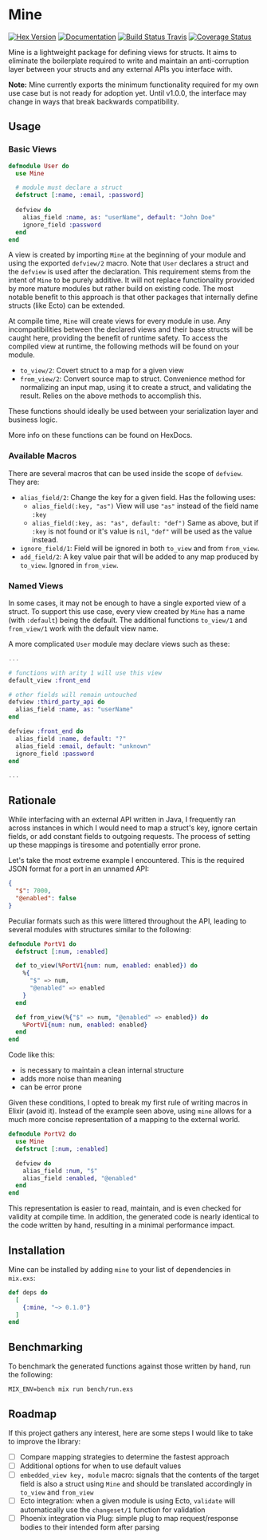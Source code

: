 # Mine

[![Hex Version](https://img.shields.io/hexpm/v/mine.svg)](https://hex.pm/packages/mine) 
[![Documentation](https://img.shields.io/badge/docs-hexpm-blue.svg)](https://hexdocs.pm/mine/) 
[![Build Status Travis](https://travis-ci.com/sgilson/mine.svg?branch=master)](https://travis-ci.com/sgilson/mine) 
[![Coverage Status](https://coveralls.io/repos/github/sgilson/mine/badge.svg?branch=master)](https://coveralls.io/github/sgilson/mine?branch=master)

Mine is a lightweight package for defining views for structs. It
aims to eliminate the boilerplate required to write and maintain an 
anti-corruption layer between your structs and any external APIs you
interface with.

**Note:** Mine currently exports the minimum functionality required for my own use case 
but is not ready for adoption yet. Until v1.0.0, the interface may change in ways that break 
backwards compatibility.

## Usage

### Basic Views

```elixir
defmodule User do
  use Mine

  # module must declare a struct
  defstruct [:name, :email, :password]
  
  defview do
    alias_field :name, as: "userName", default: "John Doe"
    ignore_field :password
  end
end
```

A view is created by importing `Mine` at the beginning of your module and using
the exported `defview/2` macro. Note that `User` declares a struct and the `defview`
is used after the declaration. This requirement stems from the intent of `Mine`
to be purely additive. It will not replace functionality provided by more mature
modules but rather build on existing code. The most notable benefit to this approach
is that other packages that internally define structs (like Ecto) can be extended.

At compile time, `Mine` will create views for every module in use. Any
incompatibilities between the declared views and their base structs will be caught here,
providing the benefit of runtime safety. To access the compiled view at runtime,
the following methods will be found on your module.

- `to_view/2`: Covert struct to a map for a given view
- `from_view/2`: Convert source map to struct. Convenience 
method for normalizing an input map, using it to create a struct, and validating the
result. Relies on the above methods to accomplish this.

These functions should ideally be used between your serialization layer and business logic.

More info on these functions can be found on HexDocs.

### Available Macros

There are several macros that can be used inside the scope of `defview`. They are:

- `alias_field/2`: Change the key for a given field. Has the following uses:
     - `alias_field(:key, "as")` View will use `"as"` instead of the field name `:key`
     - `alias_field(:key, as: "as", default: "def")` Same as above, but if `:key` is
     not found or it's value is `nil`, `"def"` will be used as the value instead.
- `ignore_field/1`: Field will be ignored in both `to_view` and from `from_view`.
- `add_field/2`: A key value pair that will be added to any map produced by `to_view`.
Ignored in `from_view`.

### Named Views

In some cases, it may not be enough to have a single exported view of a struct.
To support this use case, every view created by `Mine` has a name (with `:default`)
being the default. The additional functions `to_view/1` and `from_view/1` work with 
the default view name.

A more complicated `User` module may declare views such as these:

```elixir
...

# functions with arity 1 will use this view
default_view :front_end

# other fields will remain untouched
defview :third_party_api do
  alias_field :name, as: "userName"
end

defview :front_end do
  alias_field :name, default: "?"
  alias_field :email, default: "unknown"
  ignore_field :password
end

...
```

## Rationale

While interfacing with an external API written in Java, I frequently ran across 
instances in which I would need to map a struct's key, ignore certain fields, 
or add constant fields to outgoing requests. The process of setting up these mappings
is tiresome and potentially error prone.

Let's take the most extreme example I encountered. This is the required JSON format
for a port in an unnamed API:

```json
{
  "$": 7000,
  "@enabled": false
}
```

Peculiar formats such as this were littered throughout the API, leading to several
modules with structures similar to the following:

```elixir
defmodule PortV1 do
  defstruct [:num, :enabled]

  def to_view(%PortV1{num: num, enabled: enabled}) do
    %{
      "$" => num,
      "@enabled" => enabled
    }
  end

  def from_view(%{"$" => num, "@enabled" => enabled}) do
    %PortV1{num: num, enabled: enabled}
  end
end
```

Code like this:

- is necessary to maintain a clean internal structure
- adds more noise than meaning
- can be error prone

Given these conditions, I opted to break my first rule of writing macros in Elixir
(avoid it). Instead of the example seen above, using `mine` allows for a much more
concise representation of a mapping to the external world.

```elixir
defmodule PortV2 do
  use Mine
  defstruct [:num, :enabled]

  defview do
    alias_field :num, "$"
    alias_field :enabled, "@enabled"
  end
end
```

This representation is easier to read, maintain, and is even checked for validity 
at compile time. In addition, the generated code is nearly identical to the 
code written by hand, resulting in a minimal performance impact.

## Installation

Mine can be installed by adding `mine` to your list of dependencies in `mix.exs`:

```elixir
def deps do
  [
    {:mine, "~> 0.1.0"}
  ]
end
```

## Benchmarking

To benchmark the generated functions against those written by hand, run the 
following:

```shell script
MIX_ENV=bench mix run bench/run.exs
```

## Roadmap

If this project gathers any interest, here are some steps I would like to take
to improve the library:

- [ ] Compare mapping strategies to determine the fastest approach
- [ ] Additional options for when to use default values
- [ ] `embedded_view key, module` macro: signals that the contents of the target 
field is also a struct using `Mine` and should be translated accordingly in `to_view` and
`from_view`
- [ ] Ecto integration: when a given module is using Ecto, `validate` will automatically 
use the `changeset/1` function for validation
- [ ] Phoenix integration via Plug: simple plug to map request/response bodies
to their intended form after parsing
